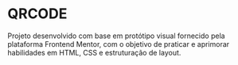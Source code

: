 # QRCODE
Projeto desenvolvido com base em protótipo visual fornecido pela plataforma Frontend Mentor, com o objetivo de praticar e aprimorar habilidades em HTML, CSS e estruturação de layout.
